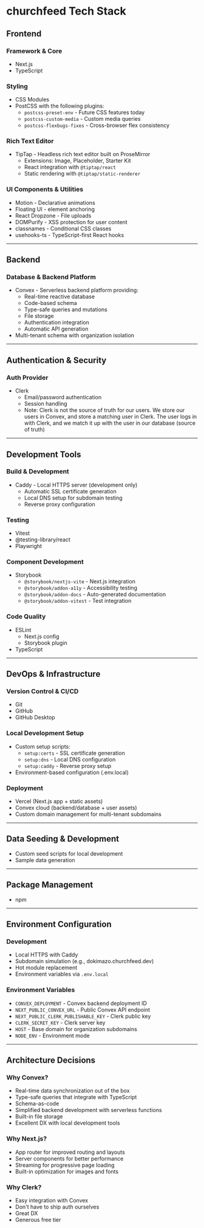 # churchfeed Tech Stack

## Frontend

### Framework & Core

- Next.js
- TypeScript

### Styling

- CSS Modules
- PostCSS with the following plugins:
  - `postcss-preset-env` - Future CSS features today
  - `postcss-custom-media` - Custom media queries
  - `postcss-flexbugs-fixes` - Cross-browser flex consistency

### Rich Text Editor

- TipTap - Headless rich text editor built on ProseMirror
  - Extensions: Image, Placeholder, Starter Kit
  - React integration with `@tiptap/react`
  - Static rendering with `@tiptap/static-renderer`

### UI Components & Utilities

- Motion - Declarative animations
- Floating UI - element anchoring
- React Dropzone - File uploads
- DOMPurify - XSS protection for user content
- classnames - Conditional CSS classes
- usehooks-ts - TypeScript-first React hooks

---

## Backend

### Database & Backend Platform

- Convex - Serverless backend platform providing:
  - Real-time reactive database
  - Code-based schema
  - Type-safe queries and mutations
  - File storage
  - Authentication integration
  - Automatic API generation
- Multi-tenant schema with organization isolation

---

## Authentication & Security

### Auth Provider

- Clerk
  - Email/password authentication
  - Session handling
  - Note: Clerk is not the source of truth for our users. We store our users in Convex, and store a matching user in Clerk. The user logs in with Clerk, and we match it up with the user in our database (source of truth)

---

## Development Tools

### Build & Development

- Caddy - Local HTTPS server (development only)
  - Automatic SSL certificate generation
  - Local DNS setup for subdomain testing
  - Reverse proxy configuration

### Testing

- Vitest
- @testing-library/react
- Playwright

### Component Development

- Storybook
  - `@storybook/nextjs-vite` - Next.js integration
  - `@storybook/addon-a11y` - Accessibility testing
  - `@storybook/addon-docs` - Auto-generated documentation
  - `@storybook/addon-vitest` - Test integration

### Code Quality

- ESLint
  - Next.js config
  - Storybook plugin
- TypeScript

---

## DevOps & Infrastructure

### Version Control & CI/CD

- Git
- GitHub
- GitHub Desktop

### Local Development Setup

- Custom setup scripts:
  - `setup:certs` - SSL certificate generation
  - `setup:dns` - Local DNS configuration
  - `setup:caddy` - Reverse proxy setup
- Environment-based configuration (.env.local)

### Deployment

- Vercel (Next.js app + static assets)
- Convex cloud (backend/database + user assets)
- Custom domain management for multi-tenant subdomains

---

## Data Seeding & Development

- Custom seed scripts for local development
- Sample data generation

---

## Package Management

- npm

---

## Environment Configuration

### Development

- Local HTTPS with Caddy
- Subdomain simulation (e.g., dokimazo.churchfeed.dev)
- Hot module replacement
- Environment variables via `.env.local`

### Environment Variables

- `CONVEX_DEPLOYMENT` - Convex backend deployment ID
- `NEXT_PUBLIC_CONVEX_URL` - Public Convex API endpoint
- `NEXT_PUBLIC_CLERK_PUBLISHABLE_KEY` - Clerk public key
- `CLERK_SECRET_KEY` - Clerk server key
- `HOST` - Base domain for organization subdomains
- `NODE_ENV` - Environment mode

---

## Architecture Decisions

### Why Convex?

- Real-time data synchronization out of the box
- Type-safe queries that integrate with TypeScript
- Schema-as-code
- Simplified backend development with serverless functions
- Built-in file storage
- Excellent DX with local development tools

### Why Next.js?

- App router for improved routing and layouts
- Server components for better performance
- Streaming for progressive page loading
- Built-in optimization for images and fonts

### Why Clerk?

- Easy integration with Convex
- Don't have to ship auth ourselves
- Great DX
- Generous free tier
